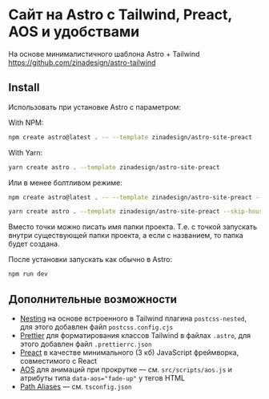 # Сайт на Astro с Tailwind, Preact, AOS и удобствами

На основе минималистичного шаблона Astro + Tailwind https://github.com/zinadesign/astro-tailwind

## Install

Использовать при установке Astro с параметром:

With NPM:

```bash
npm create astro@latest . -- --template zinadesign/astro-site-preact
```

With Yarn:

```bash
yarn create astro . --template zinadesign/astro-site-preact
```

Или в менее болтливом режиме:

```bash
npm create astro@latest . -- --template zinadesign/astro-site-preact --skip-houston --install --no-git
```

```bash
yarn create astro . --template zinadesign/astro-site-preact --skip-houston --install --no-git
```

Вместо точки можно писать имя папки проекта. Т.е. с точкой запускать внутри существующей папки проекта, а если с названием, то папка будет создана.

После установки запускать как обычно в Astro:

```bash
npm run dev
```

## Дополнительные возможности

* [Nesting](https://tailwindcss.com/docs/using-with-preprocessors#nesting) на основе встроенного в Tailwind плагина `postcss-nested`, для этого добавлен файл `postcss.config.cjs`
* [Prettier](https://prettier.io/) для форматирования классов Tailwind в файлах `.astro`, для этого добавлен файл `.prettierrc.json`
* [Preact](https://preactjs.com/) в качестве минимального (3 кб) JavaScript фреймворка, совместимого с React
* [AOS](https://michalsnik.github.io/aos/) для анимаций при прокрутке — см. `src/scripts/aos.js` и атрибуты типа `data-aos="fade-up"` у тегов HTML
* [Path Aliases](https://docs.astro.build/en/guides/aliases/) — см. `tsconfig.json`
